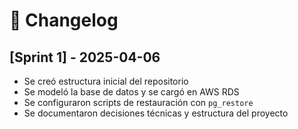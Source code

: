 # 📜 Changelog

## [Sprint 1] - 2025-04-06

- Se creó estructura inicial del repositorio
- Se modeló la base de datos y se cargó en AWS RDS
- Se configuraron scripts de restauración con `pg_restore`
- Se documentaron decisiones técnicas y estructura del proyecto
